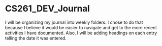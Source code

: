 # CS261_DEV_Journal

I will be organizing my journal into weekly folders. I chose to do that because I believe it would be easier to navigate and get to the more recent activities I have documented. Also, I will be adding headings on each entry telling the date it was entered.